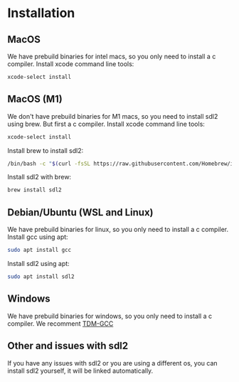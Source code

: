 # Installation

## MacOS
We have prebuild binaries for intel macs, so you only need to install a c compiler.
Install xcode command line tools:
```bash
xcode-select install
```

## MacOS (M1)
We don't have prebuild binaries for M1 macs, so you need to install sdl2 using brew. But first a c compiler.
Install xcode command line tools:
```bash
xcode-select install
```

Install brew to install sdl2:
```bash
/bin/bash -c "$(curl -fsSL https://raw.githubusercontent.com/Homebrew/install/HEAD/install.sh)"
```

Install sdl2 with brew:
```bash
brew install sdl2
```

## Debian/Ubuntu (WSL and Linux)
We have prebuild binaries for linux, so you only need to install a c compiler.
Install gcc using apt:
```bash
sudo apt install gcc
```

Install sdl2 using apt:
```bash
sudo apt install sdl2
```

## Windows
We have prebuild binaries for windows, so you only need to install a c compiler.
We recomment [TDM-GCC](https://jmeubank.github.io/tdm-gcc/download/)

## Other and issues with sdl2
If you have any issues with sdl2 or you are using a different os, you can install sdl2 yourself, it will be linked automatically.